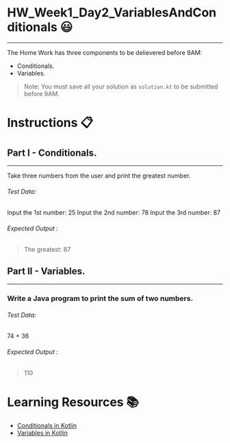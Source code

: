 # HW_Week1_Day2_VariablesAndConditionals 😃
---
The Home Work has three components to be delievered before 9AM:
- Conditionals.
- Variables.

> Note: You must save all your solution as `solution.kt` to be submitted before 9AM.
# Instructions 📋

## Part I - Conditionals.
---
Take three numbers from the user and print the greatest number.

###### Test Data:
Input the 1st number: 25
Input the 2nd number: 78
Input the 3rd number: 87

###### Expected Output :
> The greatest: 87

## Part II - Variables.
---
###  Write a Java program to print the sum of two numbers.
###### Test Data:
74 + 36

###### Expected Output :
> 110

# Learning Resources  📚
* [Conditionals in Kotlin](https://kotlinlang.org/docs/control-flow.html)
* [Variables in Kotlin](https://kotlinlang.org/docs/basic-syntax.html)
